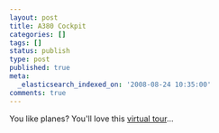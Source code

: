 ```yaml
---
layout: post
title: A380 Cockpit
categories: []
tags: []
status: publish
type: post
published: true
meta:
  _elasticsearch_indexed_on: '2008-08-24 10:35:00'
comments: true
---
```

<p>You like planes? You&#039;ll love this <a href="http://www.gillesvidal.com/blogpano/cockpit1.htm">virtual tour</a>...</p>
